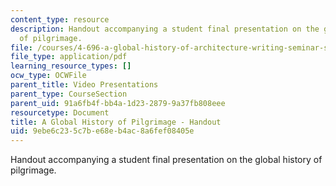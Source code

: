 ```yaml
---
content_type: resource
description: Handout accompanying a student final presentation on the global history
  of pilgrimage.
file: /courses/4-696-a-global-history-of-architecture-writing-seminar-spring-2008/9ebe6c235c7be68eb4ac8a6fef08405e_MIT4_696s08_project05_handout.pdf
file_type: application/pdf
learning_resource_types: []
ocw_type: OCWFile
parent_title: Video Presentations
parent_type: CourseSection
parent_uid: 91a6fb4f-bb4a-1d23-2879-9a37fb808eee
resourcetype: Document
title: A Global History of Pilgrimage - Handout
uid: 9ebe6c23-5c7b-e68e-b4ac-8a6fef08405e
---
```

Handout accompanying a student final presentation on the global history of pilgrimage.

